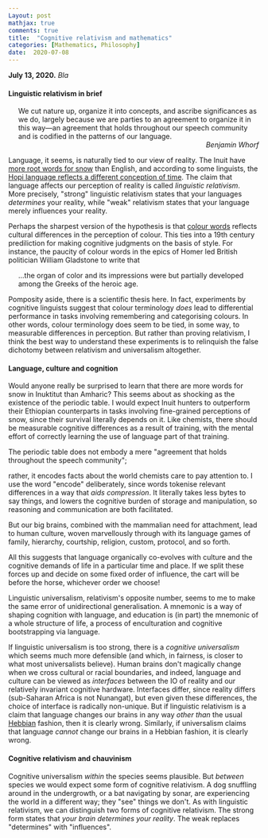 ```yaml
---
Layout: post
mathjax: true
comments: true
title:  "Cognitive relativism and mathematics"
categories: [Mathematics, Philosophy]
date:  2020-07-08
---
```


**July 13, 2020.** *Bla*

#### Linguistic relativism in brief

<span style="padding-left: 20px; display:block">
We cut nature up, organize it into
concepts, and ascribe significances as we do, largely because we are
parties to an agreement to organize it in this way—an agreement that
holds throughout our speech community and is codified in the patterns
of our language.
</span>

<!-- We dissect nature along lines laid down by our native language. The
categories and types that we isolate from the world of phenomena we do
not find there because they stare every observer in the face; on the
contrary, the world is presented in a kaleidoscope flux of impressions
which has to be organized by our minds—and this means largely by the
linguistic systems of our minds. -->

<div style="text-align: right"><i>Benjamin Whorf</i> </div>

Language, it seems, is naturally tied to our view of reality.
The Inuit have
[more root words for snow](https://en.wikipedia.org/wiki/Eskimo_words_for_snow)
than English, and according to some linguists,
the
[Hopi language reflects a different conception of time](https://en.wikipedia.org/wiki/Hopi_time_controversy).
The claim that language affects our perception of reality is called
*linguistic relativism*. More precisely, "strong" linguistic
relativism states that your languages *determines* your reality, while
"weak" relativism states that your language merely influences your reality.

Perhaps the sharpest version of the hypothesis is that
[colour words](https://en.wikipedia.org/wiki/Linguistic_relativity_and_the_color_naming_debate)
reflects cultural differences in the perception of colour.
This ties into a 19th century prediliction for making cognitive
judgments on the basis of style.
For instance, the paucity of colour words in the epics of Homer led
British politician William Gladstone to write that

<span style="padding-left: 20px; display:block">
...the organ of color and its impressions were but partially
developed among the Greeks of the heroic age.
</span>

Pomposity aside, there is a scientific thesis
here.
In fact, experiments by cognitive linguists suggest that colour
terminology *does* lead to differential performance in tasks involving
remembering and categorising colours.
In other words, colour terminology does seem to be tied, in some way, to
measurable differences in perception.
But rather than proving relativism, I think the best way to understand
these experiments is to relinquish the false dichotomy between
relativism and universalism altogether.

#### Language, culture and cognition

<!-- The controversy seems amusingly overblown. -->
Would anyone really be surprised to learn that there are more words
for snow in Inuktitut than Amharic?
This seems about as shocking as the existence of the periodic table.
I would expect Inuit hunters to outperform their Ethiopian
counterparts in tasks involving fine-grained perceptions of snow,
since their survival literally depends on it.
Like chemists, there should be measurable cognitive differences as a
result of training, with the mental effort of correctly learning the
use of language part of that training.
<!-- since, like a chemist, they are trained to do so.
Put differently, survival *depends* on measurable cognitive
differences that are plausibly reflected in the language. -->
<!-- There is every reason to suppose there are measurable cognitive
differences; survival depends on it. -->

The periodic table does not embody a mere
"agreement that holds throughout the speech community";
<!-- Certainly it is an agreement, but it not an arbitrary one.-->
rather, it encodes facts about the world chemists care to pay attention to.
I use the word "encode" deliberately, since words tokenise relevant
differences in a way that *aids compression*.
It literally takes less bytes to say things, and lowers the cognitive
burden of storage and manipulation, so reasoning and communication are
both facilitated.

But our big brains, combined with the mammalian need for attachment,
lead to human culture, woven marvellously through with its language
games of family, hierarchy, courtship, religion, custom, protocol, and so forth.
<!-- It will also presumably have cultural relevance, with words playing an
important role in the system of concepts, hierarchies, relationships and language
games that human culture is built on.
Tokenises relevant differences is facilitates reasoning and communication. -->
All this suggests that language organically co-evolves with culture
and the cognitive demands of life in a particular time and place.
If we split these forces up and decide on some fixed order of
influence, the cart will be before the horse, whichever order we choose!
<!--Linguistic relativism is wrong, not because language does not affect
thought, but rather, because they organically co-evolve.-->
Linguistic universalism, relativism's opposite number, seems to me to
make the same error of unidirectional generalisation.
A mnemonic is a way of shaping cognition with language, and education
is (in part) the mnemonic of a whole structure of life, a process of
enculturation and cognitive bootstrapping via language.
<!--(Of course, teaching has a strongly social aspect as well, but the -->
<!--point is that the influence is sometimes relatively unilateral, -->
<!--pace universalism.)-->

If linguistic universalism is too strong, there is a
*cognitive universalism* which seems much more defensible (and which,
in fairness, is closer to what most universalists believe).
Human brains don't magically change when we cross cultural or racial
boundaries, and indeed, language and culture can be viewed as *interfaces*
between the IO of reality and our relatively invariant cognitive hardware.
Interfaces differ, since reality differs (sub-Saharan Africa is not
Nunangat), but even given these differences, the choice of interface is radically non-unique.
But if linguistic relativism is a claim that language changes our
brains in any way *other than* the usual
[Hebbian](https://en.wikipedia.org/wiki/Hebbian_theory) fashion, then
it is clearly wrong.
Similarly, if universalism claims that language *cannot* change our
brains in a Hebbian fashion, it is clearly wrong.

#### Cognitive relativism and chauvinism

Cognitive universalism *within* the species seems plausible.
But *between* species we would expect some form of cognitive
relativism.
A dog snuffling around in the undergrowth, or a bat navigating by
sonar, are experiencing the world in a different way; they "see"
things we don't.
As with linguistic relativism, we can distinguish two forms of
cognitive relativism.
The strong form states that *your brain determines your reality*.
The weak replaces "determines" with "influences".
